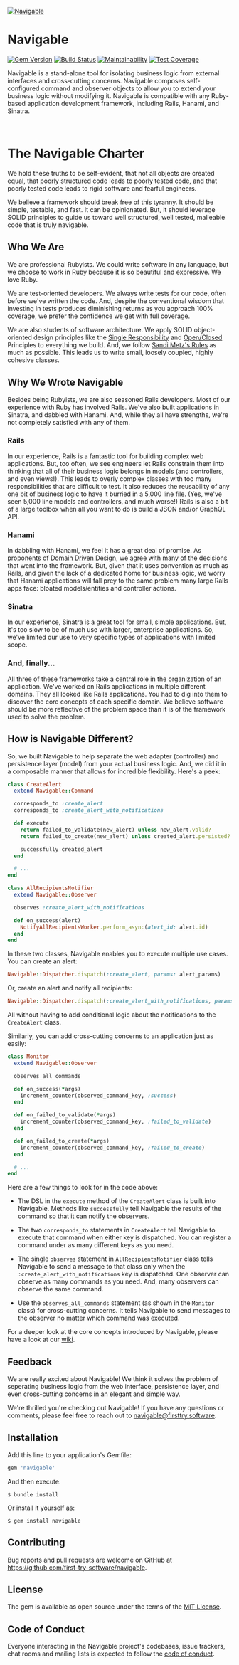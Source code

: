 <a target="top" href="https://raw.githubusercontent.com/first-try-software/navigable/main/assets/navigable.png"><img alt="Navigable" src="https://raw.githubusercontent.com/first-try-software/navigable/main/assets/header.png"></a>

# Navigable

[![Gem Version](https://badge.fury.io/rb/navigable.svg)](https://badge.fury.io/rb/navigable) [![Build Status](https://travis-ci.org/first-try-software/navigable.svg?branch=main)](https://travis-ci.org/first-try-software/navigable) [![Maintainability](https://api.codeclimate.com/v1/badges/33ca28cb17e1b512e006/maintainability)](https://codeclimate.com/github/first-try-software/navigable/maintainability) [![Test Coverage](https://api.codeclimate.com/v1/badges/33ca28cb17e1b512e006/test_coverage)](https://codeclimate.com/github/first-try-software/navigable/test_coverage)

Navigable is a stand-alone tool for isolating business logic from external interfaces and cross-cutting concerns. Navigable composes self-configured command and observer objects to allow you to extend your business logic without modifying it. Navigable is compatible with any Ruby-based application development framework, including Rails, Hanami, and Sinatra.

<br>

# The Navigable Charter

We hold these truths to be self-evident, that not all objects are created equal, that poorly structured code leads to poorly tested code, and that poorly tested code leads to rigid software and fearful engineers.

We believe a framework should break free of this tyranny. It should be simple, testable, and fast. It can be opinionated. But, it should leverage SOLID principles to guide us toward well structured, well tested, malleable code that is truly navigable.

## Who We Are

We are professional Rubyists. We could write software in any language, but we choose to work in Ruby because it is so beautiful and expressive. We love Ruby.

We are test-oriented developers. We always write tests for our code, often before we've written the code. And, despite the conventional wisdom that investing in tests produces diminishing returns as you approach 100% coverage, we prefer the confidence we get with full coverage.

We are also students of software architecture. We apply SOLID object-oriented design principles like the [Single Responsibility][srp] and [Open/Closed][ocp] Principles to everything we build. And, we follow [Sandi Metz's Rules][sandi] as much as possible. This leads us to write small, loosely coupled, highly cohesive classes.

## Why We Wrote Navigable

Besides being Rubyists, we are also seasoned Rails developers. Most of our experience with Ruby has involved Rails. We've also built applications in Sinatra, and dabbled with Hanami. And, while they all have strengths, we're not completely satisfied with any of them.

### Rails

In our experience, Rails is a fantastic tool for building complex web applications. But, too often, we see engineers let Rails constrain them into thinking that all of their business logic belongs in models (and controllers, and even views!). This leads to overly complex classes with too many responsibilities that are difficult to test. It also reduces the reusability of any one bit of business logic to have it burried in a 5,000 line file. (Yes, we've seen 5,000 line models and controllers, and much worse!) Rails is also a bit of a large toolbox when all you want to do is build a JSON and/or GraphQL API.

### Hanami

In dabbling with Hanami, we feel it has a great deal of promise. As proponents of [Domain Driven Design][ddd], we agree with many of the decisions that went into the framework. But, given that it uses convention as much as Rails, and given the lack of a dedicated home for business logic, we worry that Hanami applications will fall prey to the same problem many large Rails apps face: bloated models/entities and controller actions.

### Sinatra

In our experience, Sinatra is a great tool for small, simple applications. But, it's too slow to be of much use with larger, enterprise applications. So, we've limited our use to very specific types of applications with limited scope.

### And, finally...

All three of these frameworks take a central role in the organization of an application. We've worked on Rails applications in multiple different domains. They all looked like Rails applications. You had to dig into them to discover the core concepts of each specific domain. We believe software should be more reflective of the problem space than it is of the framework used to solve the problem.

## How is Navigable Different?

So, we built Navigable to help separate the web adapter (controller) and persistence layer (model) from your actual business logic. And, we did it in a composable manner that allows for incredible flexibility. Here's a peek:

```ruby
class CreateAlert
  extend Navigable::Command

  corresponds_to :create_alert
  corresponds_to :create_alert_with_notifications

  def execute
    return failed_to_validate(new_alert) unless new_alert.valid?
    return failed_to_create(new_alert) unless created_alert.persisted?

    successfully created_alert
  end

  # ...
end

class AllRecipientsNotifier
  extend Navigable::Observer

  observes :create_alert_with_notifications

  def on_success(alert)
    NotifyAllRecipientsWorker.perform_async(alert_id: alert.id)
  end
end
```

In these two classes, Navigable enables you to execute multiple use cases. You can create an alert:

```ruby
Navigable::Dispatcher.dispatch(:create_alert, params: alert_params)
```

Or, create an alert and notify all recipients:

```ruby
Navigable::Dispatcher.dispatch(:create_alert_with_notifications, params: alert_params)
```

All without having to add conditional logic about the notifications to the `CreateAlert` class.

Similarly, you can add cross-cutting concerns to an application just as easily:

```ruby
class Monitor
  extend Navigable::Observer

  observes_all_commands

  def on_success(*args)
    increment_counter(observed_command_key, :success)
  end

  def on_failed_to_validate(*args)
    increment_counter(observed_command_key, :failed_to_validate)
  end

  def on_failed_to_create(*args)
    increment_counter(observed_command_key, :failed_to_create)
  end

  # ...
end
```
Here are a few things to look for in the code above:

* The DSL in the `execute` method of the `CreateAlert` class is built into Navigable. Methods like `successfully` tell Navigable the results of the command so that it can notify the observers.

* The two `corresponds_to` statements in `CreateAlert` tell Navigable to execute that command when either key is dispatched. You can register a command under as many different keys as you need.

* The single `observes` statement in `AllRecipientsNotifier` class tells Navigable to send a message to that class only when the `:create_alert_with_notifications` key is dispatched. One observer can observe as many commands as you need. And, many observers can observe the same command.

* Use the `observes_all_commands` statement (as shown in the `Monitor` class) for cross-cutting concerns. It tells Navigable to send messages to the observer no matter which command was executed.

For a deeper look at the core concepts introduced by Navigable, please have a look at our [wiki][wiki].

## Feedback

We are really excited about Navigable! We think it solves the problem of seperating business logic from the web interface, persistence layer, and even cross-cutting concerns in an elegant and simple way.

We're thrilled you're checking out Navigable! If you have any questions or comments, please feel free to reach out to [navigable@firsttry.software][mail].

## Installation

Add this line to your application's Gemfile:

```ruby
gem 'navigable'
```

And then execute:

    $ bundle install

Or install it yourself as:

    $ gem install navigable

## Contributing

Bug reports and pull requests are welcome on GitHub at https://github.com/first-try-software/navigable.

## License

The gem is available as open source under the terms of the [MIT License](https://opensource.org/licenses/MIT).

## Code of Conduct

Everyone interacting in the Navigable project's codebases, issue trackers, chat rooms and mailing lists is expected to follow the [code of conduct](https://github.com/first-try-software/navigable/blob/main/CODE_OF_CONDUCT.md).

[sandi]: https://thoughtbot.com/blog/sandi-metz-rules-for-developers
[srp]: https://en.wikipedia.org/wiki/Single-responsibility_principle
[ocp]: https://en.wikipedia.org/wiki/Open–closed_principle
[ddd]: https://en.wikipedia.org/wiki/Domain-driven_design
[mail]: mailto:navigable@firsttry.software
[wiki]: https://github.com/first-try-software/navigable/wiki
[navigable]: https://github.com/first-try-software/navigable
[router]: https://github.com/first-try-software/navigable-router
[server]: https://github.com/first-try-software/navigable-server
[graphql]: https://github.com/first-try-software/navigable-graphql
